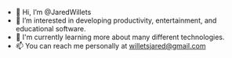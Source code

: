 - 👋 Hi, I’m @JaredWillets
- 👀 I’m interested in developing productivity, entertainment, and educational software.
- 🌱 I'm currently learning more about many different technologies.
- 📫 You can reach me personally at willetsjared@gmail.com

<!---
JaredWillets/JaredWillets is a ✨ special ✨ repository because its `README.md` (this file) appears on your GitHub profile.
You can click the Preview link to take a look at your changes.
--->
